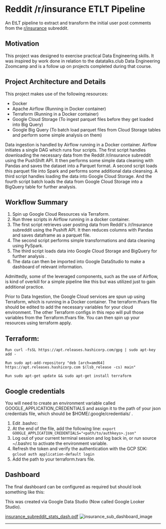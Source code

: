 # Reddit /r/insurance ETLT Pipeline

An EtLT pipeline to extract and transform the initial user post comments from the [r/insurance](https://www.reddit.com/r/insurance/) subreddit.

## Motivation

This project was designed to exercise practical Data Engineering skills.  It was inspired by work done in relation to the datatalks.club Data Engineering Zoomcamp and is a follow up on projects completed during that course.

## Project Architecture and Details
This project makes use of the following resources:
* Docker
* Apache Airflow (Running in Docker container)
* Terraform (Running in a Docker container)
* Google Cloud Storage (To ingest parquet files before they get loaded into Big Query)
* Google Big Query (To batch load parquet files from Cloud Storage tables and perform some simple analysis on them)

Data ingestion is handled by Airflow running in a Docker container.  Airflow initiates a single DAG which runs four scripts. The first script handles downloading the necessary data from the Reddit /r/insurance subreddit using the PushShift API. It then performs some simple data cleaning with Pandas and saves the dataset into a Parquet format. A second script loads this parquet file into Spark and performs some additional data cleansing. A third script handles loading the data into Google Cloud Storage. And the fourth script batch loads the data from Google Cloud Storage into a BigQuery table for further analysis.

## Workflow Summary
1) Spin up Google Cloud Resources via Terraform.
2) Run three scripts in Airflow running in a docker container.
3) The first script retrieves user posting data from Reddit's /r/Insurance subreddit using the Pushift API. It then reduces columns with Pandas and saves dataframe as a parquet file.
4) The second script performs simple transformations and data cleaning using PySpark.
5) The third script loads data into Google Cloud Storage and BigQuery for further analysis .
6) The data can then be imported into Google DataStudio to make a dashboard of relevant information.

Admittedly, some of the leveraged components, such as the use of Airflow, is kind of overkill for a simple pipeline like this but was utilized just to gain additional practice.

Prior to Data Ingestion, the Google Cloud services are spun up using Terraform, which is running in a Docker container. The terraform.tfvars file should be edited to add the necessary variables for your cloud environment. The other Terraform configs in this repo will pull those variables from the Terraform.tfvars file. You can then spin up your resources using terraform apply.

## Terraform:
```Run curl -fsSL https://apt.releases.hashicorp.com/gpg | sudo apt-key add - ```

```Run sudo apt-add-repository "deb [arch=amd64] https://apt.releases.hashicorp.com $(lsb_release -cs) main" ```

```Run sudo apt-get update && sudo apt-get install terraform ```

## Google credentials
You will need to create an environment variable called GOOGLE_APPLICATION_CREDENTIALS and assign it to the path of your json credentials file, which should be $HOME/.google/credentials/ . 
1. Edit .bashrc:
2. At the end of the file, add the following line:
```export GOOGLE_APPLICATION_CREDENTIALS="<path/to/authkeys>.json" ```
3. Log out of your current terminal session and log back in, or run source ~/.bashrc to activate the environment variable.
4. Refresh the token and verify the authentication with the GCP SDK:
```gcloud auth application-default login ```
5. Add the path to your terraform.tvars file.


## Dashboard

The final dashboard can be configured as required but should look something like this:

This was created via Google Data Studio (Now called Google Looker Studio).

[insurance_subreddit_stats_dash.pdf](https://github.com/jluera/insurance_sub_pipeline/files/9134594/insurance_subreddit_stats_dash.pdf)
![insurance_sub_dashboard_image](https://user-images.githubusercontent.com/367461/179586842-8f60e9a3-0fa9-4c08-9705-528d58c1cf09.png)



-------------------

